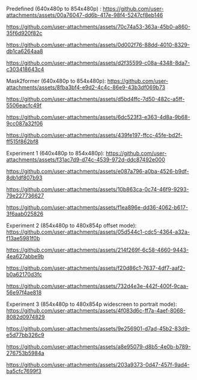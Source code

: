 Predefined (640x480p to 854x480p) :
https://github.com/user-attachments/assets/00a76047-dd6b-417e-98f4-5247cf8eb146

https://github.com/user-attachments/assets/70c74a53-363a-45b0-a860-35f6d920f82c

https://github.com/user-attachments/assets/0d002f76-88dd-4010-8329-db1ca6264aa8

https://github.com/user-attachments/assets/d2f35599-c08a-4348-8da7-c303418643c4

Mask2former (640x480p to 854x480p):
https://github.com/user-attachments/assets/8fba3bf4-e9d2-4c4c-86e9-43b3df069b73

https://github.com/user-attachments/assets/d5bd4ffc-7d50-482c-a5ff-5506eacfc49f

https://github.com/user-attachments/assets/6dc523f3-e363-4d8a-9b68-9cc087a32f06

https://github.com/user-attachments/assets/439fe197-ffcc-45fe-bd2f-ff515f862bf8


Experiment 1 (640x480p to 854x480p):
https://github.com/user-attachments/assets/f31ac7d9-d74c-4539-972d-ddc87492e000

https://github.com/user-attachments/assets/e087a796-a0ba-4526-b9df-8db1df807b93

https://github.com/user-attachments/assets/10b863ca-0c74-46f9-9293-79e227736627

https://github.com/user-attachments/assets/f1ea896e-dd36-4062-b617-3f6aab025826

Experiment 2 (854x480p to 480x854p offset mode):
https://github.com/user-attachments/assets/05d544c1-cdc5-4364-a32a-f13ae5981f0b

https://github.com/user-attachments/assets/214f269f-6c58-4660-9443-4ea627abbe9b

https://github.com/user-attachments/assets/f20d86c1-7637-4df7-aaf2-b0a62170d3fc

https://github.com/user-attachments/assets/732d4e3e-442f-400f-9caa-56e97f4ae818

Experiment 3 (854x480p to 480x854p widescreen to portrait mode):
https://github.com/user-attachments/assets/4f083d6c-ff7a-4aef-8068-8082d0974829

https://github.com/user-attachments/assets/9e256901-d7ad-45b2-83d9-e5d77bb326c9

https://github.com/user-attachments/assets/a8e95079-d8b5-4e0b-b789-276753b5984a

https://github.com/user-attachments/assets/203a9373-0d47-457f-9ad4-ba5cfc7699f3
